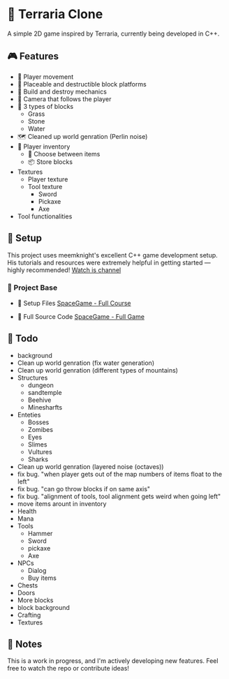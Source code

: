 # 🌲 Terraria Clone
A simple 2D game inspired by Terraria, currently being developed in C++.

## 🎮 Features
- 👤 Player movement
- 🧱 Placeable and destructible block platforms
- 🔨 Build and destroy mechanics
- 🎥 Camera that follows the player
- 🧱 3 types of blocks
	- Grass
	- Stone
	- Water
- 🗺️ Cleaned up world genration (Perlin noise)
- 🎒 Player inventory
	- 🔄 Choose between items
	- 📦 Store blocks 
- Textures
	- Player texture
	- Tool texture
		- Sword
		- Pickaxe
		- Axe
- Tool functionalities

## 🚀 Setup
This project uses meemknight's excellent C++ game development setup.
His tutorials and resources were extremely helpful in getting started — highly recommended!
[Watch is channel](https://www.youtube.com/@lowlevelgamedev9330)

### 📁 Project Base
- 🔧 Setup Files [SpaceGame - Full Course](https://github.com/meemknight/game-in-cpp-full-course/tree/6f51a211a626f1af1988946a25c162a612fa1f57)

- 🧠 Full Source Code [SpaceGame - Full Game](https://github.com/meemknight/game-in-cpp-full-course)

## 📝 Todo
- background
- Clean up world genration (fix water generation)
- Clean up world genration (different types of mountains)
- Structures
	- dungeon
	- sandtemple
	- Beehive
	- Minesharfts
- Enteties
	- Bosses
	- Zomibes
	- Eyes
	- Slimes
	- Vultures
	- Sharks
- Clean up world genration (layered noise (octaves))
- fix bug. "when player gets out of the map numbers of items float to the left"
- fix bug. "can go throw blocks if on same axis"
- fix bug. "alignment of tools, tool alignment gets weird when going left"
- move items arount in inventory
- Health
- Mana
- Tools
	- Hammer
	- Sword
	- pickaxe
	- Axe 
- NPCs
	- Dialog
	- Buy items
- Chests
- Doors
- More blocks
- block background
- Crafting
- Textures

## 📌 Notes
This is a work in progress, and I'm actively developing new features.
Feel free to watch the repo or contribute ideas!

